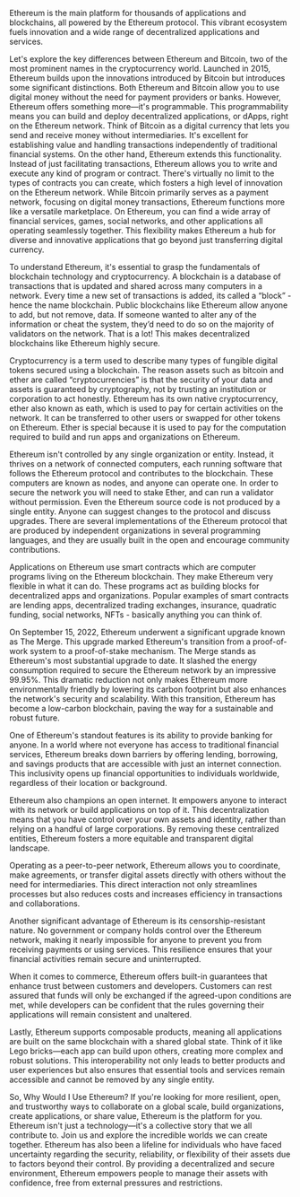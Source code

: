 Ethereum is the main platform for thousands of applications and blockchains, all powered by the Ethereum protocol. This vibrant ecosystem fuels innovation and a wide range of decentralized applications and services.

Let's explore the key differences between Ethereum and Bitcoin, two of the most prominent names in the cryptocurrency world. Launched in 2015, Ethereum builds upon the innovations introduced by Bitcoin but introduces some significant distinctions. Both Ethereum and Bitcoin allow you to use digital money without the need for payment providers or banks. However, Ethereum offers something more—it's programmable. This programmability means you can build and deploy decentralized applications, or dApps, right on the Ethereum network. Think of Bitcoin as a digital currency that lets you send and receive money without intermediaries. It's excellent for establishing value and handling transactions independently of traditional financial systems. On the other hand, Ethereum extends this functionality. Instead of just facilitating transactions, Ethereum allows you to write and execute any kind of program or contract. There's virtually no limit to the types of contracts you can create, which fosters a high level of innovation on the Ethereum network. While Bitcoin primarily serves as a payment network, focusing on digital money transactions, Ethereum functions more like a versatile marketplace. On Ethereum, you can find a wide array of financial services, games, social networks, and other applications all operating seamlessly together. This flexibility makes Ethereum a hub for diverse and innovative applications that go beyond just transferring digital currency.

To understand Ethereum, it's essential to grasp the fundamentals of blockchain technology and cryptocurrency. A blockchain is a database of transactions that is updated and shared across many computers in a network. Every time a new set of transactions is added, its called a “block” - hence the name blockchain. Public blockchains like Ethereum allow anyone to add, but not remove, data. If someone wanted to alter any of the information or cheat the system, they’d need to do so on the majority of validators on the network. That is a lot! This makes decentralized blockchains like Ethereum highly secure.

Cryptocurrency is a term used to describe many types of fungible digital tokens secured using a blockchain. The reason assets such as bitcoin and ether are called “cryptocurrencies” is that the security of your data and assets is guaranteed by cryptography, not by trusting an institution or corporation to act honestly. Ethereum has its own native cryptocurrency, ether also known as eath, which is used to pay for certain activities on the network. It can be transferred to other users or swapped for other tokens on Ethereum. Ether is special because it is used to pay for the computation required to build and run apps and organizations on Ethereum.

Ethereum isn't controlled by any single organization or entity. Instead, it thrives on a network of connected computers, each running software that follows the Ethereum protocol and contributes to the blockchain. These computers are known as nodes, and anyone can operate one. In order to secure the network you will need to stake Ether, and can run a validator without permission. Even the Ethereum source code is not produced by a single entity. Anyone can suggest changes to the protocol and discuss upgrades. There are several implementations of the Ethereum protocol that are produced by independent organizations in several programming languages, and they are usually built in the open and encourage community contributions.

Applications on Ethereum use smart contracts which are computer programs living on the Ethereum blockchain. They make Ethereum very flexible in what it can do. These programs act as building blocks for decentralized apps and organizations. Popular examples of smart contracts are lending apps, decentralized trading exchanges, insurance, quadratic funding, social networks, NFTs - basically anything you can think of.

On September 15, 2022, Ethereum underwent a significant upgrade known as The Merge. This upgrade marked Ethereum's transition from a proof-of-work system to a proof-of-stake mechanism. The Merge stands as Ethereum's most substantial upgrade to date. It slashed the energy consumption required to secure the Ethereum network by an impressive 99.95%. This dramatic reduction not only makes Ethereum more environmentally friendly by lowering its carbon footprint but also enhances the network's security and scalability. With this transition, Ethereum has become a low-carbon blockchain, paving the way for a sustainable and robust future.

One of Ethereum's standout features is its ability to provide banking for anyone. In a world where not everyone has access to traditional financial services, Ethereum breaks down barriers by offering lending, borrowing, and savings products that are accessible with just an internet connection. This inclusivity opens up financial opportunities to individuals worldwide, regardless of their location or background.

Ethereum also champions an open internet. It empowers anyone to interact with its network or build applications on top of it. This decentralization means that you have control over your own assets and identity, rather than relying on a handful of large corporations. By removing these centralized entities, Ethereum fosters a more equitable and transparent digital landscape.

Operating as a peer-to-peer network, Ethereum allows you to coordinate, make agreements, or transfer digital assets directly with others without the need for intermediaries. This direct interaction not only streamlines processes but also reduces costs and increases efficiency in transactions and collaborations.

Another significant advantage of Ethereum is its censorship-resistant nature. No government or company holds control over the Ethereum network, making it nearly impossible for anyone to prevent you from receiving payments or using services. This resilience ensures that your financial activities remain secure and uninterrupted.

When it comes to commerce, Ethereum offers built-in guarantees that enhance trust between customers and developers. Customers can rest assured that funds will only be exchanged if the agreed-upon conditions are met, while developers can be confident that the rules governing their applications will remain consistent and unaltered.

Lastly, Ethereum supports composable products, meaning all applications are built on the same blockchain with a shared global state. Think of it like Lego bricks—each app can build upon others, creating more complex and robust solutions. This interoperability not only leads to better products and user experiences but also ensures that essential tools and services remain accessible and cannot be removed by any single entity.

So, Why Would I Use Ethereum? If you're looking for more resilient, open, and trustworthy ways to collaborate on a global scale, build organizations, create applications, or share value, Ethereum is the platform for you. Ethereum isn't just a technology—it's a collective story that we all contribute to. Join us and explore the incredible worlds we can create together. Ethereum has also been a lifeline for individuals who have faced uncertainty regarding the security, reliability, or flexibility of their assets due to factors beyond their control. By providing a decentralized and secure environment, Ethereum empowers people to manage their assets with confidence, free from external pressures and restrictions.
